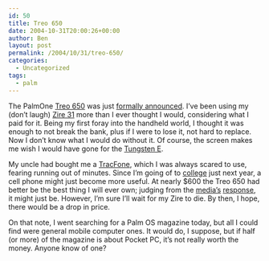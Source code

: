 ```yaml
---
id: 50
title: Treo 650
date: 2004-10-31T20:00:26+00:00
author: Ben
layout: post
permalink: /2004/10/31/treo-650/
categories:
  - Uncategorized
tags:
  - palm
---
```

The PalmOne [Treo 650](http://www.palmone.com/us/products/smartphones/treo650/) was just [formally announced](http://www.treocentral.com/content/Stories/472-1.htm). I&#8217;ve been using my (don&#8217;t laugh) [Zire 31](http://www.palmone.com/us/products/handhelds/zire31/) more than I ever thought I would, considering what I paid for it. Being my first foray into the handheld world, I thought it was enough to not break the bank, plus if I were to lose it, not hard to replace. Now I don&#8217;t know what I would do without it. Of course, the screen makes me wish I would have gone for the [Tungsten E](http://www.palmone.com/us/products/handhelds/tungsten-e/).

My uncle had bought me a [TracFone](http://www.tracfone.com/home_page.jsp?b=n&flash=YES&p=W), which I was always scared to use, fearing running out of minutes. Since I&#8217;m going of to [college](http://www.uiowa.edu/) just next year, a cell phone might just become more useful. At nearly $600 the Treo 650 had better be the best thing I will ever own; judging from the [media&#8217;s](http://blog.treonauts.com/) [response](http://www.palminfocenter.com/view_story.asp?ID=7237), it might just be. However, I&#8217;m sure I&#8217;ll wait for my Zire to die. By then, I hope, there would be a drop in price.

On that note, I went searching for a Palm OS magazine today, but all I could find were general mobile computer ones. It would do, I suppose, but if half (or more) of the magazine is about Pocket PC, it&#8217;s not really worth the money. Anyone know of one?